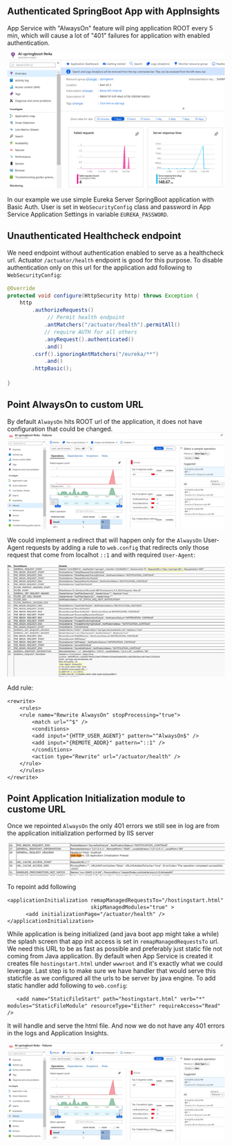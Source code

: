 ## Authenticated SpringBoot App with AppInsights

App Service with "AlwaysOn" feature will ping application ROOT every 5 min,
which will cause a lot of "401" failures for application with enabled authentication.

![metrics](docs/appinsights401.png)

In our example we use simple Eureka Server SpringBoot application with Basic Auth.
User is set in `WebSecurityConfig` class and password in App Service Application Settings 
in variable `EUREKA_PASSWORD`.

## Unauthenticated Healthcheck endpoint

We need endpoint without authentication enabled to serve as a healthcheck url.
Actuator `/actuator/health` endpoint is good for this purpose.
To disable authentication only on this url for the application add following to `WebSecurityConfig`:

```java
@Override
protected void configure(HttpSecurity http) throws Exception {
    http
        .authorizeRequests()
             // Permit health endpoint 
            .antMatchers("/actuator/health").permitAll()
            // require AUTH for all others 
            .anyRequest().authenticated()
            .and()
        .csrf().ignoringAntMatchers("/eureka/**")
            .and()
        .httpBasic();

}
```   
## Point AlwaysOn to custom URL

By default `AlwaysOn` hits ROOT url of the application, it does not have configuration that could be changed.
![401](docs/performance-401.png)

We could implement a redirect that will happen only for the `AlwaysOn` User-Agent requests by adding a rule to `web.config` that redirects only those request that come from localhot `::1` and with required `User-Agent`:

![metrics](docs/alwayson.png)

Add rule:

```
<rewrite>
    <rules>
    <rule name="Rewrite AlwaysOn" stopProcessing="true">
        <match url="^$" />
        <conditions>
        <add input="{HTTP_USER_AGENT}" pattern="^AlwaysOn$" />
        <add input="{REMOTE_ADDR}" pattern="::1" />
        </conditions>
        <action type="Rewrite" url="/actuator/health" />
    </rule>
    </rules>
</rewrite>
```            

## Point Application Initialization module to custome URL
Once we repointed `AlwaysOn` the only 401 errors we still see in log are from the application initialization performed by IIS server

![metrics](docs/appinit.png)

To repoint add following 

```
<applicationInitialization remapManagedRequestsTo="/hostingstart.html"
                           skipManagedModules="true" >
      <add initializationPage="/actuator/health" />
</applicationInitialization>
```
While application is being initialized (and java boot app might take a while) the splash screen that app init access is set in `remapManagedRequestsTo` url. We need this URL to be as fast as possible and preferably just static file not coming from Java application. By default when App Service is created it creates file `hostingstart.html` under `wwwroot` and it's exactly  what we could leverage.
Last step is to make sure we have handler that would serve this staticfile as we configured all the urls to be server by java engine. To add static handler add following to `web.config`:

```
   <add name="StaticFileStart" path="hostingstart.html" verb="*" modules="StaticFileModule" resourceType="Either" requireAccess="Read" />
```

It will handle and serve the html file. And now we do not have any 401 errors in the logs and Application Insights.

![metrics](docs/performance-401.png)